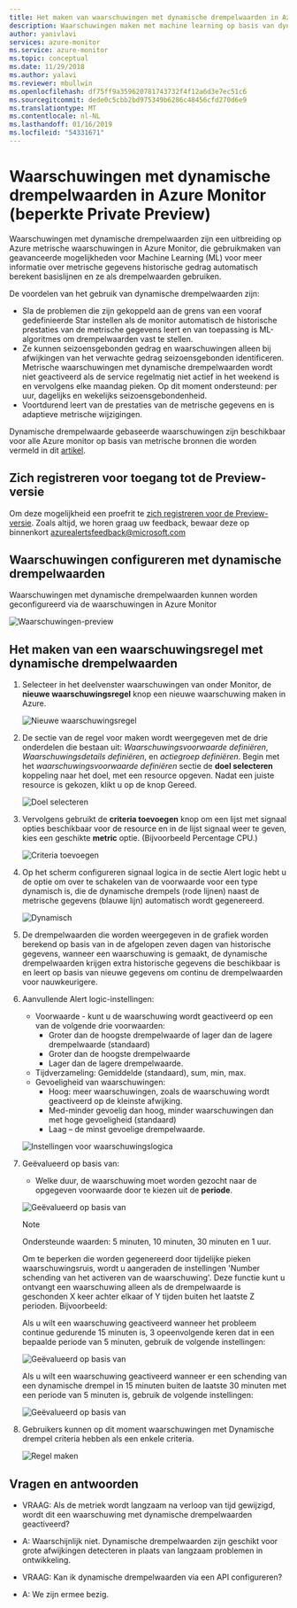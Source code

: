 ```yaml
---
title: Het maken van waarschuwingen met dynamische drempelwaarden in Azure Monitor
description: Waarschuwingen maken met machine learning op basis van dynamische drempelwaarden
author: yanivlavi
services: azure-monitor
ms.service: azure-monitor
ms.topic: conceptual
ms.date: 11/29/2018
ms.author: yalavi
ms.reviewer: mbullwin
ms.openlocfilehash: df75ff9a359620781743732f4f12a6d3e7ec51c6
ms.sourcegitcommit: dede0c5cbb2bd975349b6286c48456cfd270d6e9
ms.translationtype: MT
ms.contentlocale: nl-NL
ms.lasthandoff: 01/16/2019
ms.locfileid: "54331671"
---
```

# <a name="alerts-with-dynamic-thresholds-in-azure-monitor-limited-private-preview"></a>Waarschuwingen met dynamische drempelwaarden in Azure Monitor (beperkte Private Preview)

Waarschuwingen met dynamische drempelwaarden zijn een uitbreiding op Azure metrische waarschuwingen in Azure Monitor, die gebruikmaken van geavanceerde mogelijkheden voor Machine Learning (ML) voor meer informatie over metrische gegevens historische gedrag automatisch berekent basislijnen en ze als drempelwaarden gebruiken.

De voordelen van het gebruik van dynamische drempelwaarden zijn:

- Sla de problemen die zijn gekoppeld aan de grens van een vooraf gedefinieerde Star instellen als de monitor automatisch de historische prestaties van de metrische gegevens leert en van toepassing is ML-algoritmes om drempelwaarden vast te stellen.
- Ze kunnen seizoensgebonden gedrag en waarschuwingen alleen bij afwijkingen van het verwachte gedrag seizoensgebonden identificeren. Metrische waarschuwingen met dynamische drempelwaarden wordt niet geactiveerd als de service regelmatig niet actief in het weekend is en vervolgens elke maandag pieken. Op dit moment ondersteund: per uur, dagelijks en wekelijks seizoensgebondenheid.
- Voortdurend leert van de prestaties van de metrische gegevens en is adaptieve metrische wijzigingen.

Dynamische drempelwaarde gebaseerde waarschuwingen zijn beschikbaar voor alle Azure monitor op basis van metrische bronnen die worden vermeld in dit [artikel](https://docs.microsoft.com/azure/monitoring-and-diagnostics/monitoring-near-real-time-metric-alerts#what-resources-can-i-create-near-real-time-metric-alerts-for).

## <a name="sign-up-to-access-the-preview"></a>Zich registreren voor toegang tot de Preview-versie

Om deze mogelijkheid een proefrit te [zich registreren voor de Preview-versie](https://aka.ms/DynamicThresholdMetricAlerts). Zoals altijd, we horen graag uw feedback, bewaar deze op binnenkort [azurealertsfeedback@microsoft.com](mailto:azurealertsfeedback@microsoft.com)

## <a name="how-to-configure-alerts-with-dynamic-thresholds"></a>Waarschuwingen configureren met dynamische drempelwaarden

Waarschuwingen met dynamische drempelwaarden kunnen worden geconfigureerd via de waarschuwingen in Azure Monitor

![Waarschuwingen-preview](media/alerts-dynamic-thresholds/0001.png)

## <a name="creating-an-alert-rule-with-dynamic-thresholds"></a>Het maken van een waarschuwingsregel met dynamische drempelwaarden

1. Selecteer in het deelvenster waarschuwingen van onder Monitor, de **nieuwe waarschuwingsregel** knop een nieuwe waarschuwing maken in Azure.

   ![Nieuwe waarschuwingsregel](media/alerts-dynamic-thresholds/002.png)

2. De sectie van de regel voor maken wordt weergegeven met de drie onderdelen die bestaan uit: _Waarschuwingsvoorwaarde definiëren_, _Waarschuwingsdetails definiëren_, en _actiegroep definiëren_. Begin met het _waarschuwingsvoorwaarde definiëren_ sectie de **doel selecteren** koppeling naar het doel, met een resource opgeven. Nadat een juiste resource is gekozen, klikt u op de knop Gereed.

   ![Doel selecteren](media/alerts-dynamic-thresholds/0003.png)

3. Vervolgens gebruikt de **criteria toevoegen** knop om een lijst met signaal opties beschikbaar voor de resource en in de lijst signaal weer te geven, kies een geschikte **metric** optie. (Bijvoorbeeld Percentage CPU.)

   ![Criteria toevoegen](media/alerts-dynamic-thresholds/004.png)

4. Op het scherm configureren signaal logica in de sectie Alert logic hebt u de optie om over te schakelen van de voorwaarde voor een type dynamisch is, die de dynamische drempels (rode lijnen) naast de metrische gegevens (blauwe lijn) automatisch wordt gegenereerd.

   ![Dynamisch](media/alerts-dynamic-thresholds/005.png)

5. De drempelwaarden die worden weergegeven in de grafiek worden berekend op basis van in de afgelopen zeven dagen van historische gegevens, wanneer een waarschuwing is gemaakt, de dynamische drempelwaarden krijgen extra historische gegevens die beschikbaar is en leert op basis van nieuwe gegevens om continu de drempelwaarden voor nauwkeurigere.

6. Aanvullende Alert logic-instellingen:
   - Voorwaarde - kunt u de waarschuwing wordt geactiveerd op een van de volgende drie voorwaarden:
       - Groter dan de hoogste drempelwaarde of lager dan de lagere drempelwaarde (standaard)
       - Groter dan de hoogste drempelwaarde
       - Lager dan de lagere drempelwaarde.
   - Tijdverzameling: Gemiddelde (standaard), sum, min, max.
   - Gevoeligheid van waarschuwingen:
       - Hoog: meer waarschuwingen, zoals de waarschuwing wordt geactiveerd op de kleinste afwijking.
       - Med-minder gevoelig dan hoog, minder waarschuwingen dan met hoge gevoeligheid (standaard)
       - Laag – de minst gevoelige drempelwaarde.

    ![Instellingen voor waarschuwingslogica](media/alerts-dynamic-thresholds/00007.png)

7. Geëvalueerd op basis van:
    -  Welke duur, de waarschuwing moet worden gezocht naar de opgegeven voorwaarde door te kiezen uit de **periode**.

    ![Geëvalueerd op basis van](media/alerts-dynamic-thresholds/007.png)

   > [!NOTE]
   > Ondersteunde waarden: 5 minuten, 10 minuten, 30 minuten en 1 uur.

   Om te beperken die worden gegenereerd door tijdelijke pieken waarschuwingsruis, wordt u aangeraden de instellingen 'Number schending van het activeren van de waarschuwing'. Deze functie kunt u ontvangt een waarschuwing alleen als de drempelwaarde is geschonden X keer achter elkaar of Y tijden buiten het laatste Z perioden. Bijvoorbeeld:

    Als u wilt een waarschuwing geactiveerd wanneer het probleem continue gedurende 15 minuten is, 3 opeenvolgende keren dat in een bepaalde periode van 5 minuten, gebruik de volgende instellingen:

   ![Geëvalueerd op basis van](media/alerts-dynamic-thresholds/0008.png)

    Als u wilt een waarschuwing geactiveerd wanneer er een schending van een dynamische drempel in 15 minuten buiten de laatste 30 minuten met een periode van 5 minuten is, gebruik de volgende instellingen:

   ![Geëvalueerd op basis van](media/alerts-dynamic-thresholds/0009.png)

8. Gebruikers kunnen op dit moment waarschuwingen met Dynamische drempel criteria hebben als een enkele criteria.

   ![Regel maken](media/alerts-dynamic-thresholds/010.png)

## <a name="q--a"></a>Vragen en antwoorden

- VRAAG: Als de metriek wordt langzaam na verloop van tijd gewijzigd, wordt dit een waarschuwing met dynamische drempelwaarden geactiveerd?

- A: Waarschijnlijk niet. Dynamische drempelwaarden zijn geschikt voor grote afwijkingen detecteren in plaats van langzaam problemen in ontwikkeling.

- VRAAG: Kan ik dynamische drempelwaarden via een API configureren?

- A: We zijn ermee bezig.
